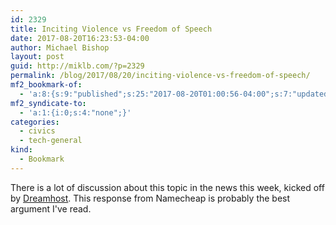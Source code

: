 ```yaml
---
id: 2329
title: Inciting Violence vs Freedom of Speech
date: 2017-08-20T16:23:53-04:00
author: Michael Bishop
layout: post
guid: http://miklb.com/?p=2329
permalink: /blog/2017/08/20/inciting-violence-vs-freedom-of-speech/
mf2_bookmark-of:
  - 'a:8:{s:9:"published";s:25:"2017-08-20T01:00:56-04:00";s:7:"updated";s:25:"2017-08-20T01:02:27-04:00";s:7:"summary";s:303:"At Namecheap, we see both sides of the free speech consideration.  On the one hand, we cannot be the ones censoring content, unpopular though it may be.  On the other hand, and without question, the content appearing on the DailyStormer.lol is highly offensive, even more so in light of the recent ev...";s:4:"name";s:38:"Inciting Violence vs Freedom of Speech";s:8:"category";a:1:{i:0;s:0:"";}s:11:"publication";s:14:"Namecheap Blog";s:6:"author";a:2:{s:4:"name";s:18:"Richard Kirkendall";s:3:"url";s:39:"https://blog.namecheap.com/author/rick/";}s:3:"url";s:63:"https://blog.namecheap.com/inciting-violence-vs-freedom-speech/";}'
mf2_syndicate-to:
  - 'a:1:{i:0;s:4:"none";}'
categories:
  - civics
  - tech-general
kind:
  - Bookmark
---
```

There is a lot of discussion about this topic in the news this week, kicked off by [Dreamhost](https://www.dreamhost.com/blog/we-fight-for-the-users/). This response from Namecheap is probably the best argument I've read. 